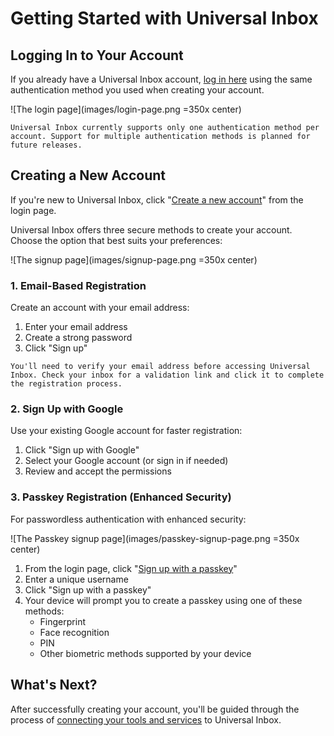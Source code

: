 # Getting Started with Universal Inbox

## Logging In to Your Account

If you already have a Universal Inbox account, [log in here](https://app.universal-inbox.com/login) using the same authentication method you used when creating your account.

![The login page](images/login-page.png =350x center)

```admonish note
Universal Inbox currently supports only one authentication method per account. Support for multiple authentication methods is planned for future releases.
```

## Creating a New Account

If you're new to Universal Inbox, click "[Create a new account](https://app.universal-inbox.com/signup)" from the login page.

Universal Inbox offers three secure methods to create your account. Choose the option that best suits your preferences:

![The signup page](images/signup-page.png =350x center)

### 1. Email-Based Registration

Create an account with your email address:

1. Enter your email address
2. Create a strong password
3. Click "Sign up"

```admonish info
You'll need to verify your email address before accessing Universal Inbox. Check your inbox for a validation link and click it to complete the registration process.
```

### 2. Sign Up with Google

Use your existing Google account for faster registration:

1. Click "Sign up with Google"
2. Select your Google account (or sign in if needed)
3. Review and accept the permissions

### 3. Passkey Registration (Enhanced Security)

For passwordless authentication with enhanced security:

![The Passkey signup page](images/passkey-signup-page.png =350x center)

1. From the login page, click "[Sign up with a passkey](https://app.universal-inbox.com/passkey-signup)"
2. Enter a unique username
3. Click "Sign up with a passkey"
4. Your device will prompt you to create a passkey using one of these methods:
   - Fingerprint
   - Face recognition
   - PIN
   - Other biometric methods supported by your device
  

## What's Next?

After successfully creating your account, you'll be guided through the process of [connecting your tools and services](first_connection.md) to Universal Inbox.

